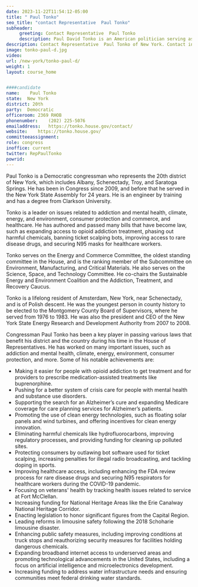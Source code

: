 ```yaml
---
date: 2023-11-22T11:54:12-05:00
title: " Paul Tonko"
seo_title: "contact Representative  Paul Tonko"
subheader:
     greeting: Contact Representative  Paul Tonko 
     description: Paul David Tonko is an American politician serving as the U.S. Representative from New York's 20th congressional district. He is a member of the Democratic Party. The district is located in New York's Capital District and includes Albany, Schenectady and Troy.
description: Contact Representative  Paul Tonko of New York. Contact information for  Paul Tonko includes email address, phone number, and mailing address.
image: tonko-paul-d.jpg
video: 
url: /new-york/tonko-paul-d/
weight: 1
layout: course_home


####candidate
name:	 Paul Tonko
state:	New York
district: 20th
party:	Democratic
officeroom:	2369 RHOB
phonenumber:	(202) 225-5076
emailaddress:	https://tonko.house.gov/contact/
website:	https://tonko.house.gov/
committeeassignment: 
role: congress
inoffice: current
twitter: RepPaulTonko
powrid: 
---
```


Paul Tonko is a Democratic congressman who represents the 20th district of New York, which includes Albany, Schenectady, Troy, and Saratoga Springs. He has been in Congress since 2009, and before that he served in the New York State Assembly for 24 years. He is an engineer by training and has a degree from Clarkson University. 

Tonko is a leader on issues related to addiction and mental health, climate, energy, and environment, consumer protection and commerce, and healthcare. He has authored and passed many bills that have become law, such as expanding access to opioid addiction treatment, phasing out harmful chemicals, banning ticket scalping bots, improving access to rare disease drugs, and securing N95 masks for healthcare workers. 

Tonko serves on the Energy and Commerce Committee, the oldest standing committee in the House, and is the ranking member of the Subcommittee on Environment, Manufacturing, and Critical Materials. He also serves on the Science, Space, and Technology Committee. He co-chairs the Sustainable Energy and Environment Coalition and the Addiction, Treatment, and Recovery Caucus. 

Tonko is a lifelong resident of Amsterdam, New York, near Schenectady, and is of Polish descent. He was the youngest person in county history to be elected to the Montgomery County Board of Supervisors, where he served from 1976 to 1983. He was also the president and CEO of the New York State Energy Research and Development Authority from 2007 to 2008. 

Congressman Paul Tonko has been a key player in passing various laws that benefit his district and the country during his time in the House of Representatives. He has worked on many important issues, such as addiction and mental health, climate, energy, environment, consumer protection, and more. Some of his notable achievements are:

- Making it easier for people with opioid addiction to get treatment and for providers to prescribe medication-assisted treatments like buprenorphine.
- Pushing for a better system of crisis care for people with mental health and substance use disorders.
- Supporting the search for an Alzheimer’s cure and expanding Medicare coverage for care planning services for Alzheimer’s patients.
- Promoting the use of clean energy technologies, such as floating solar panels and wind turbines, and offering incentives for clean energy innovation.
- Eliminating harmful chemicals like hydrofluorocarbons, improving regulatory processes, and providing funding for cleaning up polluted sites.
- Protecting consumers by outlawing bot software used for ticket scalping, increasing penalties for illegal radio broadcasting, and tackling doping in sports.
- Improving healthcare access, including enhancing the FDA review process for rare disease drugs and securing N95 respirators for healthcare workers during the COVID-19 pandemic.
- Focusing on veterans' health by tracking health issues related to service at Fort McClellan.
- Increasing funding for National Heritage Areas like the Erie Canalway National Heritage Corridor.
- Enacting legislation to honor significant figures from the Capital Region.
- Leading reforms in limousine safety following the 2018 Schoharie limousine disaster.
- Enhancing public safety measures, including improving conditions at truck stops and reauthorizing security measures for facilities holding dangerous chemicals.
- Expanding broadband internet access to underserved areas and promoting technological advancements in the United States, including a focus on artificial intelligence and microelectronics development.
- Increasing funding to address water infrastructure needs and ensuring communities meet federal drinking water standards.
